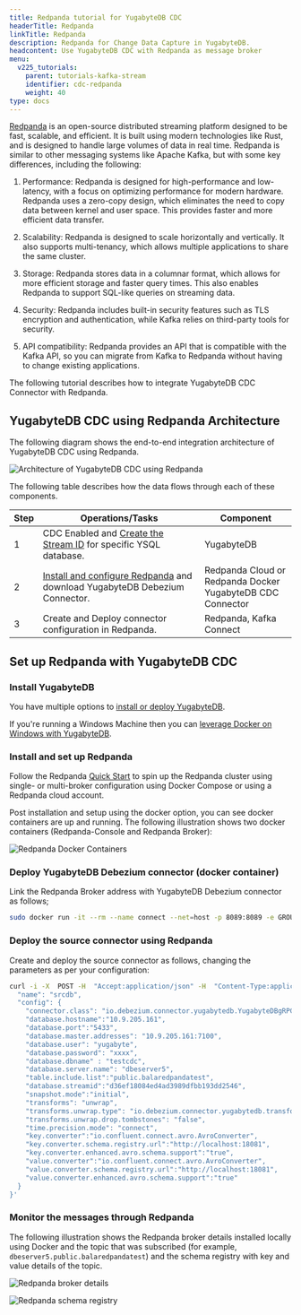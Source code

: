 ```yaml
---
title: Redpanda tutorial for YugabyteDB CDC
headerTitle: Redpanda
linkTitle: Redpanda
description: Redpanda for Change Data Capture in YugabyteDB.
headcontent: Use YugabyteDB CDC with Redpanda as message broker
menu:
  v225_tutorials:
    parent: tutorials-kafka-stream
    identifier: cdc-redpanda
    weight: 40
type: docs
---
```


[Redpanda](https://redpanda.com/) is an open-source distributed streaming platform designed to be fast, scalable, and efficient. It is built using modern technologies like Rust, and is designed to handle large volumes of data in real time. Redpanda is similar to other messaging systems like Apache Kafka, but with some key differences, including the following:

1. Performance: Redpanda is designed for high-performance and low-latency, with a focus on optimizing performance for modern hardware. Redpanda uses a zero-copy design, which eliminates the need to copy data between kernel and user space. This provides faster and more efficient data transfer.

1. Scalability: Redpanda is designed to scale horizontally and vertically. It also supports multi-tenancy, which allows multiple applications to share the same cluster.

1. Storage: Redpanda stores data in a columnar format, which allows for more efficient storage and faster query times. This also enables Redpanda to support SQL-like queries on streaming data.

1. Security: Redpanda includes built-in security features such as TLS encryption and authentication, while Kafka relies on third-party tools for security.

1. API compatibility: Redpanda provides an API that is compatible with the Kafka API, so you can migrate from Kafka to Redpanda without having to change existing applications.

The following tutorial describes how to integrate YugabyteDB CDC Connector with Redpanda.

## YugabyteDB CDC using Redpanda Architecture

The following diagram shows the end-to-end integration architecture of YugabyteDB CDC using Redpanda.

![Architecture of YugabyteDB CDC using Redpanda](/images/explore/cdc/redpanda_images/Redpanda_Integration.jpg)

The following table describes how the data flows through each of these components.

| Step | Operations/Tasks | Component |
| --- | --- | --- |
| 1 | CDC Enabled and [Create the Stream ID](/preview/integrations/cdc/debezium/) for specific YSQL database. | YugabyteDB |
| 2 | [Install and configure Redpanda](https://docs.redpanda.com/docs/get-started/quick-start/?quickstart=docker) and download YugabyteDB Debezium Connector. | Redpanda Cloud or Redpanda Docker<br/>YugabyteDB CDC Connector |
| 3 | Create and Deploy connector configuration in Redpanda. | Redpanda, Kafka Connect |

## Set up Redpanda with YugabyteDB CDC

### Install YugabyteDB

You have multiple options to [install or deploy YugabyteDB](../../../deploy/).

If you're running a Windows Machine then you can [leverage Docker on Windows with YugabyteDB](/preview/quick-start/docker/).

### Install and set up Redpanda

Follow the Redpanda [Quick Start](https://docs.redpanda.com/docs/get-started/quick-start/?quickstart=docker) to spin up the Redpanda cluster using single- or multi-broker configuration using Docker Compose or using a Redpanda cloud account.

Post installation and setup using the docker option, you can see docker containers are up and running. The following illustration shows two docker containers (Redpanda-Console and Redpanda Broker):

![Redpanda Docker Containers](/images/explore/cdc/redpanda_images/Fig2_Redpand_Docker_Container.jpg)

### Deploy YugabyteDB Debezium connector (docker container)

Link the Redpanda Broker address with YugabyteDB Debezium connector as follows;

```sh
sudo docker run -it --rm --name connect --net=host -p 8089:8089 -e GROUP_ID=1 -e BOOTSTRAP_SERVERS=127.0.0.1:19092 -e CONNECT_REST_PORT=8082 -e CONNECT_GROUP_ID="1" -e CONFIG_STORAGE_TOPIC=my_connect_configs -e OFFSET_STORAGE_TOPIC=my_connect_offsets -e STATUS_STORAGE_TOPIC=my_connect_statuses -e CONNECT_KEY_CONVERTER="org.apache.kafka.connect.json.JsonConverter" -e CONNECT_VALUE_CONVERTER="org.apache.kafka.connect.json.JsonConverter" -e CONNECT_INTERNAL_KEY_CONVERTER="org.apache.kafka.connect.json.JsonConverter" -e CONNECT_INTERNAL_VALUE_CONVERTER="org.apache.kafka.connect.json.JsonConverter" -e CONNECT_REST_ADVERTISED_HOST_NAME="connect" quay.io/yugabyte/debezium-connector:latest
```

### Deploy the source connector using Redpanda

Create and deploy the source connector as follows, changing the parameters as per your configuration:

```sh
curl -i -X  POST -H  "Accept:application/json" -H  "Content-Type:application/json" localhost:8083/connectors/ -d '{
  "name": "srcdb",
  "config": {
    "connector.class": "io.debezium.connector.yugabytedb.YugabyteDBgRPCConnector",
    "database.hostname":"10.9.205.161",
    "database.port":"5433",
    "database.master.addresses": "10.9.205.161:7100",
    "database.user": "yugabyte",
    "database.password": "xxxx",
    "database.dbname" : "testcdc",
    "database.server.name": "dbeserver5",
    "table.include.list":"public.balaredpandatest",
    "database.streamid":"d36ef18084ed4ad3989dfbb193dd2546",
    "snapshot.mode":"initial",
    "transforms": "unwrap",
    "transforms.unwrap.type": "io.debezium.connector.yugabytedb.transforms.YBExtractNewRecordState",
    "transforms.unwrap.drop.tombstones": "false",
    "time.precision.mode": "connect",
    "key.converter":"io.confluent.connect.avro.AvroConverter",
    "key.converter.schema.registry.url":"http://localhost:18081",
    "key.converter.enhanced.avro.schema.support":"true",
    "value.converter":"io.confluent.connect.avro.AvroConverter",
    "value.converter.schema.registry.url":"http://localhost:18081",
    "value.converter.enhanced.avro.schema.support":"true"
  }
}'
```

### Monitor the messages through Redpanda

The following illustration shows the Redpanda broker details installed locally using Docker and the topic that was subscribed (for example, `dbeserver5.public.balaredpandatest`) and the schema registry with key and value details of the topic.

![Redpanda broker details](/images/explore/cdc/redpanda_images/Monitor1.jpg)

![Redpanda schema registry](/images/explore/cdc/redpanda_images/Monitor2.jpg)
